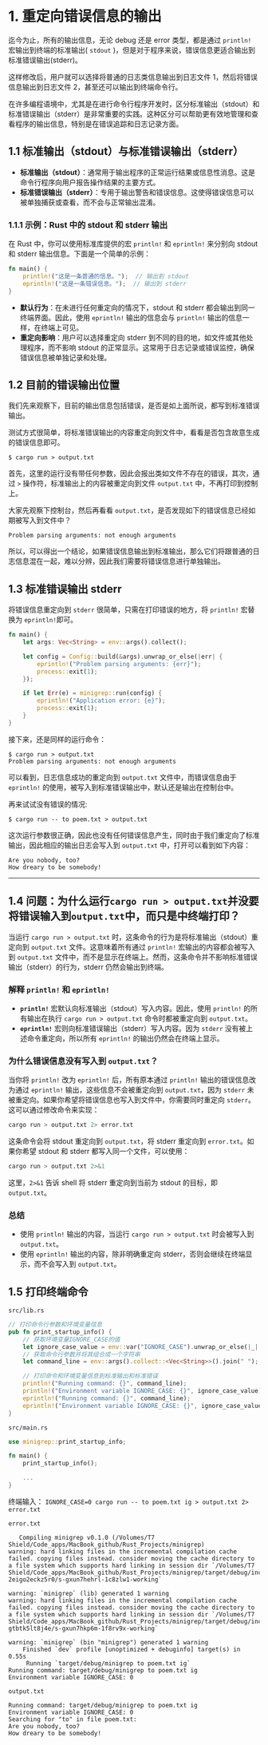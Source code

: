 # 1. 重定向错误信息的输出

迄今为止，所有的输出信息，无论 debug 还是 error 类型，都是通过 `println!` 宏输出到终端的标准输出( `stdout` )，但是对于程序来说，错误信息更适合输出到标准错误输出(stderr)。

这样修改后，用户就可以选择将普通的日志类信息输出到日志文件 1，然后将错误信息输出到日志文件 2，甚至还可以输出到终端命令行。

在许多编程语境中，尤其是在进行命令行程序开发时，区分标准输出（stdout）和标准错误输出（stderr）是非常重要的实践。这种区分可以帮助更有效地管理和查看程序的输出信息，特别是在错误追踪和日志记录方面。

## 1.1 标准输出（stdout）与标准错误输出（stderr）

- **标准输出（stdout）**：通常用于输出程序的正常运行结果或信息性消息。这是命令行程序向用户报告操作结果的主要方式。
- **标准错误输出（stderr）**：专用于输出警告和错误信息。这使得错误信息可以被单独捕获或查看，而不会与正常输出混淆。

### 1.1.1 示例：Rust 中的 stdout 和 stderr 输出

在 Rust 中，你可以使用标准库提供的宏 `println!` 和 `eprintln!` 来分别向 stdout 和 stderr 输出信息。下面是一个简单的示例：

```rust
fn main() {
    println!("这是一条普通的信息。");  // 输出到 stdout
    eprintln!("这是一条错误信息。");  // 输出到 stderr
}
```

- **默认行为**：在未进行任何重定向的情况下，stdout 和 stderr 都会输出到同一终端界面。因此，使用 `eprintln!` 输出的信息会与 `println!` 输出的信息一样，在终端上可见。
- **重定向影响**：用户可以选择重定向 stderr 到不同的目的地，如文件或其他处理程序，而不影响 stdout 的正常显示。这常用于日志记录或错误监控，确保错误信息被单独记录和处理。

## 1.2 目前的错误输出位置

我们先来观察下，目前的输出信息包括错误，是否是如上面所说，都写到标准错误输出。

测试方式很简单，将标准错误输出的内容重定向到文件中，看看是否包含故意生成的错误信息即可。

```shell
$ cargo run > output.txt
```

首先，这里的运行没有带任何参数，因此会报出类如文件不存在的错误，其次，通过 `>` 操作符，标准输出上的内容被重定向到文件 `output.txt` 中，不再打印到控制上。

大家先观察下控制台，然后再看看 `output.txt`，是否发现如下的错误信息已经如期被写入到文件中？

```shell
Problem parsing arguments: not enough arguments
```

所以，可以得出一个结论，如果错误信息输出到标准输出，那么它们将跟普通的日志信息混在一起，难以分辨，因此我们需要将错误信息进行单独输出。


## 1.3 标准错误输出 stderr

将错误信息重定向到 `stderr` 很简单，只需在打印错误的地方，将 `println!` 宏替换为 `eprintln!`即可。

```rust
fn main() {
    let args: Vec<String> = env::args().collect();

    let config = Config::build(&args).unwrap_or_else(|err| {
        eprintln!("Problem parsing arguments: {err}");
        process::exit(1);
    });

    if let Err(e) = minigrep::run(config) {
        eprintln!("Application error: {e}");
        process::exit(1);
    }
}
```

接下来，还是同样的运行命令：
```shell
$ cargo run > output.txt
Problem parsing arguments: not enough arguments
```

可以看到，日志信息成功的重定向到 `output.txt` 文件中，而错误信息由于 `eprintln!` 的使用，被写入到标准错误输出中，默认还是输出在控制台中。

再来试试没有错误的情况:

```shell
$ cargo run -- to poem.txt > output.txt
```

这次运行参数很正确，因此也没有任何错误信息产生，同时由于我们重定向了标准输出，因此相应的输出日志会写入到 `output.txt` 中，打开可以看到如下内容：

```shell
Are you nobody, too?
How dreary to be somebody!
```

--- 
## 1.4 问题：为什么运行`cargo run > output.txt`并没要将错误输入到`output.txt`中，而只是中终端打印？

当运行 `cargo run > output.txt` 时，这条命令的行为是将标准输出（stdout）重定向到 `output.txt` 文件。这意味着所有通过 `println!` 宏输出的内容都会被写入到 `output.txt` 文件中，而不是显示在终端上。然而，这条命令并不影响标准错误输出（stderr）的行为，stderr 仍然会输出到终端。

### 解释 `println!` 和 `eprintln!`

- **`println!`** 宏默认向标准输出（stdout）写入内容。因此，使用 `println!` 的所有输出在执行 `cargo run > output.txt` 命令时都被重定向到 `output.txt`。
- **`eprintln!`** 宏则向标准错误输出（stderr）写入内容。因为 `stderr` 没有被上述命令重定向，所以所有 `eprintln!` 的输出仍然会在终端上显示。

### 为什么错误信息没有写入到 `output.txt`？

当你将 `println!` 改为 `eprintln!` 后，所有原本通过 `println!` 输出的错误信息改为通过 `eprintln!` 输出，这些信息不会被重定向到 `output.txt`，因为 `stderr` 未被重定向。如果你希望将错误信息也写入到文件中，你需要同时重定向 `stderr`。这可以通过修改命令来实现：

```bash
cargo run > output.txt 2> error.txt
```

这条命令会将 stdout 重定向到 `output.txt`，将 stderr 重定向到 `error.txt`。如果你希望 stdout 和 stderr 都写入同一个文件，可以使用：

```bash
cargo run > output.txt 2>&1
```

这里，`2>&1` 告诉 shell 将 stderr 重定向到当前为 stdout 的目标，即 `output.txt`。

### 总结

- 使用 `println!` 输出的内容，当运行 `cargo run > output.txt` 时会被写入到 `output.txt`。
- 使用 `eprintln!` 输出的内容，除非明确重定向 stderr，否则会继续在终端显示，而不会写入到 `output.txt`。

## 1.5 打印终端命令
`src/lib.rs`
```rust
// 打印命令行参数和环境变量信息
pub fn print_startup_info() {
    // 获取环境变量IGNORE_CASE的值
    let ignore_case_value = env::var("IGNORE_CASE").unwrap_or_else(|_| "not set".to_string());
    // 获取命令行参数并将其组合成一个字符串
    let command_line = env::args().collect::<Vec<String>>().join(" ");

    // 打印命令和环境变量信息到标准输出和标准错误
    println!("Running command: {}", command_line);
    println!("Environment variable IGNORE_CASE: {}", ignore_case_value);
    eprintln!("Running command: {}", command_line);
    eprintln!("Environment variable IGNORE_CASE: {}", ignore_case_value);
}
```

`src/main.rs`
```rust
use minigrep::print_startup_info;

fn main() {
	print_startup_info();

	...
}
```

终端输入：
`IGNORE_CASE=0 cargo run -- to poem.txt ig > output.txt 2> error.txt`

`error.txt`
```
   Compiling minigrep v0.1.0 (/Volumes/T7 Shield/Code_apps/MacBook_github/Rust_Projects/minigrep)
warning: hard linking files in the incremental compilation cache failed. copying files instead. consider moving the cache directory to a file system which supports hard linking in session dir `/Volumes/T7 Shield/Code_apps/MacBook_github/Rust_Projects/minigrep/target/debug/incremental/minigrep-2eigo2eckz5r0/s-gxun7hehrl-1c8zlw1-working`

warning: `minigrep` (lib) generated 1 warning
warning: hard linking files in the incremental compilation cache failed. copying files instead. consider moving the cache directory to a file system which supports hard linking in session dir `/Volumes/T7 Shield/Code_apps/MacBook_github/Rust_Projects/minigrep/target/debug/incremental/minigrep-gtbtk5lt8j4e/s-gxun7hkp6m-1f8rv9x-working`

warning: `minigrep` (bin "minigrep") generated 1 warning
    Finished `dev` profile [unoptimized + debuginfo] target(s) in 0.55s
     Running `target/debug/minigrep to poem.txt ig`
Running command: target/debug/minigrep to poem.txt ig
Environment variable IGNORE_CASE: 0

```

`output.txt`
```
Running command: target/debug/minigrep to poem.txt ig
Environment variable IGNORE_CASE: 0
Searching for "to" in file poem.txt: 
Are you nobody, too?
How dreary to be somebody!

```